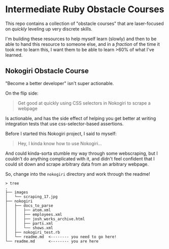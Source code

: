 # Intermediate Ruby Obstacle Courses

This repo contains a collection of "obstacle courses" that are laser-focused on _quickly_ leveling up very discrete skills.

I'm building these resources to help myself learn (slowly) and then to be able to hand this resource to someone else, and in a _fraction_ of the time it took me to learn this, I want them to be able to learn >60% of what I've learned.

## Nokogiri Obstacle Course

"Become a better developer" isn't super actionable.

On the flip side:

> Get good at quickly using CSS selectors in Nokogiri to scrape a webpage

Is actionable, and has the side effect of helping you get better at writing integration tests that use css-selector-based assertions.

Before I started this Nokogiri project, I said to myself:

> Hey, I kinda know how to use Nokogiri...

And could kinda-sorta stumble my way through some webscraping, but I couldn't do anything complicated with it, and didn't feel confident that I could sit down and scrape arbitrary data from an arbitrary webpage.

So, change into the `nokogiri` directory and work through the readme!

```
> tree
.
├── images
│   └── scraping_17.jpg
├── nokogiri
│   ├── docs_to_parse
│   │   ├── atom.xml
│   │   ├── employees.xml
│   │   ├── josh_works_archive.html
│   │   ├── parts.xml
│   │   └── shows.xml
│   ├── nokogiri_test.rb
│   └── readme.md  <-------- you need to go here!
└── readme.md      <-------- you are here
```

